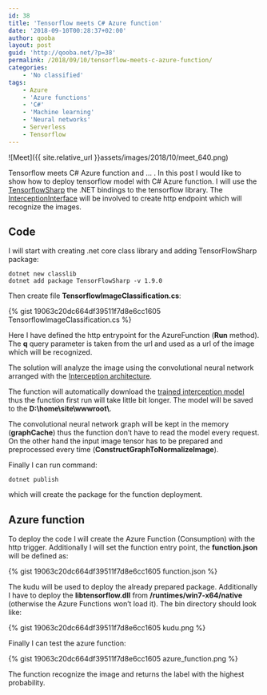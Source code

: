 ```yaml
---
id: 38
title: 'Tensorflow meets C# Azure function'
date: '2018-09-10T00:28:37+02:00'
author: qooba
layout: post
guid: 'http://qooba.net/?p=38'
permalink: /2018/09/10/tensorflow-meets-c-azure-function/
categories:
    - 'No classified'
tags:
    - Azure
    - 'Azure functions'
    - 'C#'
    - 'Machine learning'
    - 'Neural networks'
    - Serverless
    - Tensorflow
---
```


![Meet]({{ site.relative_url }}assets/images/2018/10/meet_640.png)

Tensorflow meets C# Azure function and … . In this post I would like to show how to deploy tensorflow model with C# Azure function. I will use the [TensorflowSharp](https://github.com/migueldeicaza/TensorFlowSharp) the .NET bindings to the tensorflow library. The [InterceptionInterface](https://github.com/migueldeicaza/TensorFlowSharp/tree/master/Examples/ExampleInceptionInference) will be involved to create http endpoint which will recognize the images. 

## Code

I will start with creating .net core class library and adding TensorFlowSharp package:

```
dotnet new classlib
dotnet add package TensorFlowSharp -v 1.9.0
```

Then create file **TensorflowImageClassification.cs**:

{% gist 19063c20dc664df39511f7d8e6cc1605 TensorflowImageClassification.cs %}

Here I have defined the http entrypoint for the AzureFunction (**Run** method). The **q** query parameter is taken from the url and used as a url of the image which will be recognized. 

The solution will analyze the image using the convolutional neural network arranged with the [Interception architecture](https://arxiv.org/abs/1512.00567).

The function will automatically download the [trained interception model](https://storage.googleapis.com/download.tensorflow.org/models/inception5h.zip) thus the function first run will take little bit longer. The model will be saved to the **D:\home\site\wwwroot\\**.

The convolutional neural network graph will be kept in the memory (**graphCache**) thus the function don’t have to read the model every request. On the other hand the input image tensor has to be prepared and preprocessed every time (**ConstructGraphToNormalizeImage**).

Finally I can run command:
```
dotnet publish
```
which will create the package for the function deployment.


## Azure function

To deploy the code I will create the Azure Function (Consumption) with the http trigger. Additionally I will set the function entry point, the **function.json** will be defined as:

{% gist 19063c20dc664df39511f7d8e6cc1605 function.json %}

The kudu will be used to deploy the already prepared package. Additionally I have to deploy the **libtensorflow.dll** from **/runtimes/win7-x64/native** (otherwise the Azure Functions won’t load it). The bin directory should look like:

{% gist 19063c20dc664df39511f7d8e6cc1605 kudu.png %}

Finally I can test the azure function:

{% gist 19063c20dc664df39511f7d8e6cc1605 azure_function.png %}

The function recognize the image and returns the label with the highest probability.
